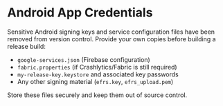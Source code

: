 # Android App Credentials

Sensitive Android signing keys and service configuration files have been
removed from version control. Provide your own copies before building a
release build:

- `google-services.json` (Firebase configuration)
- `fabric.properties` (if Crashlytics/Fabric is still required)
- `my-release-key.keystore` and associated key passwords
- Any other signing material (`efrs.key`, `efrs_upload.pem`)

Store these files securely and keep them out of source control.
